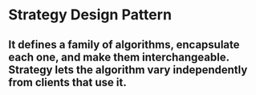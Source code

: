 ﻿# Strategy Design Pattern

## It defines a family of algorithms, encapsulate each one, and make them interchangeable. Strategy lets the algorithm vary independently from clients that use it.
